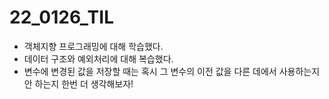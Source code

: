 # 22_0126_TIL

- 객체지향 프로그래밍에 대해 학습했다.
- 데이터 구조와 예외처리에 대해 복습했다.
- 변수에 변경된 값을 저장할 때는 혹시 그 변수의 이전 값을 다른 데에서 사용하는지 안 하는지 한번 더 생각해보자! 
